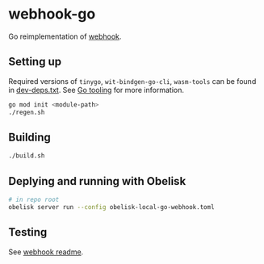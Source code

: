 # webhook-go

Go reimplementation of [webhook](../webhook/).

## Setting up
Required versions of `tinygo`, `wit-bindgen-go-cli`, `wasm-tools` can be found in [dev-deps.txt](../dev-deps.txt).
See [Go tooling](https://component-model.bytecodealliance.org/language-support/go.html) for more information.

```sh
go mod init <module-path>
./regen.sh
```

## Building
```sh
./build.sh
```

## Deplying and running with Obelisk
```sh
# in repo root
obelisk server run --config obelisk-local-go-webhook.toml
```

## Testing
See [webhook readme](../webhook/README.md).
